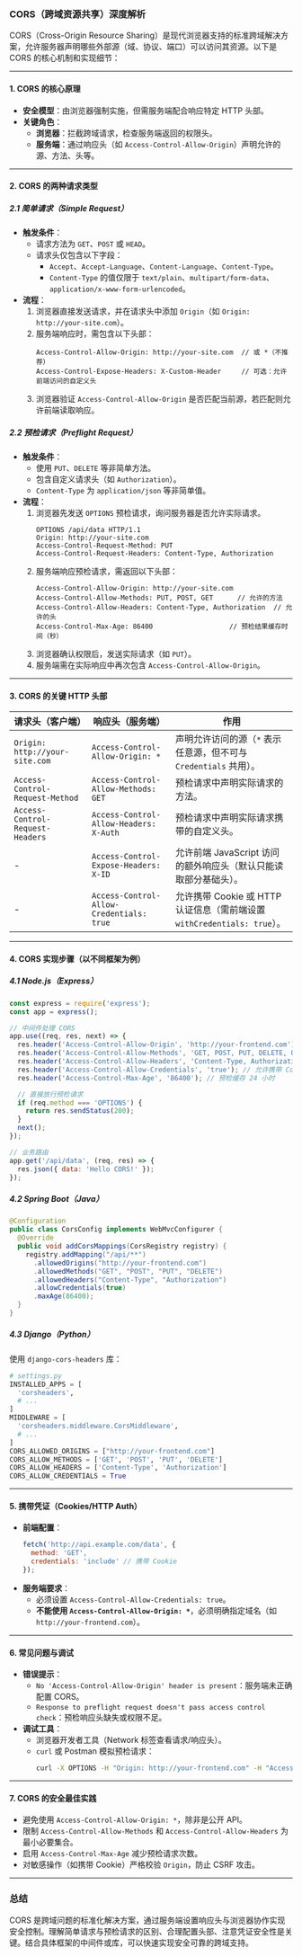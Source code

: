 ### CORS（跨域资源共享）深度解析

CORS（Cross-Origin Resource Sharing）是现代浏览器支持的标准跨域解决方案，允许服务器声明哪些外部源（域、协议、端口）可以访问其资源。以下是 CORS 的核心机制和实现细节：

---

#### 1. **CORS 的核心原理**
   - **安全模型**：由浏览器强制实施，但需服务端配合响应特定 HTTP 头部。
   - **关键角色**：
     - **浏览器**：拦截跨域请求，检查服务端返回的权限头。
     - **服务端**：通过响应头（如 `Access-Control-Allow-Origin`）声明允许的源、方法、头等。

---

#### 2. **CORS 的两种请求类型**

##### **2.1 简单请求（Simple Request）**
   - **触发条件**：
     - 请求方法为 `GET`、`POST` 或 `HEAD`。
     - 请求头仅包含以下字段：
       - `Accept`、`Accept-Language`、`Content-Language`、`Content-Type`。
       - `Content-Type` 的值仅限于 `text/plain`、`multipart/form-data`、`application/x-www-form-urlencoded`。
   - **流程**：
     1. 浏览器直接发送请求，并在请求头中添加 `Origin`（如 `Origin: http://your-site.com`）。
     2. 服务端响应时，需包含以下头部：
        ```http
        Access-Control-Allow-Origin: http://your-site.com  // 或 *（不推荐）
        Access-Control-Expose-Headers: X-Custom-Header     // 可选：允许前端访问的自定义头
        ```
     3. 浏览器验证 `Access-Control-Allow-Origin` 是否匹配当前源，若匹配则允许前端读取响应。

##### **2.2 预检请求（Preflight Request）**
   - **触发条件**：
     - 使用 `PUT`、`DELETE` 等非简单方法。
     - 包含自定义请求头（如 `Authorization`）。
     - `Content-Type` 为 `application/json` 等非简单值。
   - **流程**：
     1. 浏览器先发送 `OPTIONS` 预检请求，询问服务器是否允许实际请求。
        ```http
        OPTIONS /api/data HTTP/1.1
        Origin: http://your-site.com
        Access-Control-Request-Method: PUT
        Access-Control-Request-Headers: Content-Type, Authorization
        ```
     2. 服务端响应预检请求，需返回以下头部：
        ```http
        Access-Control-Allow-Origin: http://your-site.com
        Access-Control-Allow-Methods: PUT, POST, GET      // 允许的方法
        Access-Control-Allow-Headers: Content-Type, Authorization  // 允许的头
        Access-Control-Max-Age: 86400                   // 预检结果缓存时间（秒）
        ```
     3. 浏览器确认权限后，发送实际请求（如 `PUT`）。
     4. 服务端需在实际响应中再次包含 `Access-Control-Allow-Origin`。

---

#### 3. **CORS 的关键 HTTP 头部**

| **请求头（客户端）**             | **响应头（服务端）**                   | 作用                                                                 |
|----------------------------------|----------------------------------------|----------------------------------------------------------------------|
| `Origin: http://your-site.com`   | `Access-Control-Allow-Origin: *`       | 声明允许访问的源（`*` 表示任意源，但不可与 `Credentials` 共用）。     |
| `Access-Control-Request-Method` | `Access-Control-Allow-Methods: GET`    | 预检请求中声明实际请求的方法。                                        |
| `Access-Control-Request-Headers`| `Access-Control-Allow-Headers: X-Auth` | 预检请求中声明实际请求携带的自定义头。                                |
| -                                | `Access-Control-Expose-Headers: X-ID`  | 允许前端 JavaScript 访问的额外响应头（默认只能读取部分基础头）。      |
| -                                | `Access-Control-Allow-Credentials: true`| 允许携带 Cookie 或 HTTP 认证信息（需前端设置 `withCredentials: true`）。|

---

#### 4. **CORS 实现步骤（以不同框架为例）**

##### **4.1 Node.js（Express）**
   ```javascript
   const express = require('express');
   const app = express();

   // 中间件处理 CORS
   app.use((req, res, next) => {
     res.header('Access-Control-Allow-Origin', 'http://your-frontend.com'); // 指定允许的源
     res.header('Access-Control-Allow-Methods', 'GET, POST, PUT, DELETE, OPTIONS');
     res.header('Access-Control-Allow-Headers', 'Content-Type, Authorization');
     res.header('Access-Control-Allow-Credentials', 'true'); // 允许携带 Cookie
     res.header('Access-Control-Max-Age', '86400'); // 预检缓存 24 小时

     // 直接放行预检请求
     if (req.method === 'OPTIONS') {
       return res.sendStatus(200);
     }
     next();
   });

   // 业务路由
   app.get('/api/data', (req, res) => {
     res.json({ data: 'Hello CORS!' });
   });
   ```

##### **4.2 Spring Boot（Java）**
   ```java
   @Configuration
   public class CorsConfig implements WebMvcConfigurer {
     @Override
     public void addCorsMappings(CorsRegistry registry) {
       registry.addMapping("/api/**")
         .allowedOrigins("http://your-frontend.com")
         .allowedMethods("GET", "POST", "PUT", "DELETE")
         .allowedHeaders("Content-Type", "Authorization")
         .allowCredentials(true)
         .maxAge(86400);
     }
   }
   ```

##### **4.3 Django（Python）**
   使用 `django-cors-headers` 库：
   ```python
   # settings.py
   INSTALLED_APPS = [
     'corsheaders',
     # ...
   ]
   MIDDLEWARE = [
     'corsheaders.middleware.CorsMiddleware',
     # ...
   ]
   CORS_ALLOWED_ORIGINS = ["http://your-frontend.com"]
   CORS_ALLOW_METHODS = ['GET', 'POST', 'PUT', 'DELETE']
   CORS_ALLOW_HEADERS = ['Content-Type', 'Authorization']
   CORS_ALLOW_CREDENTIALS = True
   ```

---

#### 5. **携带凭证（Cookies/HTTP Auth）**
   - **前端配置**：
     ```javascript
     fetch('http://api.example.com/data', {
       method: 'GET',
       credentials: 'include' // 携带 Cookie
     });
     ```
   - **服务端要求**：
     - 必须设置 `Access-Control-Allow-Credentials: true`。
     - **不能使用 `Access-Control-Allow-Origin: *`**，必须明确指定域名（如 `http://your-frontend.com`）。

---

#### 6. **常见问题与调试**
   - **错误提示**：
     - `No 'Access-Control-Allow-Origin' header is present`：服务端未正确配置 CORS。
     - `Response to preflight request doesn't pass access control check`：预检响应头缺失或权限不足。
   - **调试工具**：
     - 浏览器开发者工具（Network 标签查看请求/响应头）。
     - `curl` 或 Postman 模拟预检请求：
       ```bash
       curl -X OPTIONS -H "Origin: http://your-frontend.com" -H "Access-Control-Request-Method: PUT" http://api.example.com/data
       ```

---

#### 7. **CORS 的安全最佳实践**
   - 避免使用 `Access-Control-Allow-Origin: *`，除非是公开 API。
   - 限制 `Access-Control-Allow-Methods` 和 `Access-Control-Allow-Headers` 为最小必要集合。
   - 启用 `Access-Control-Max-Age` 减少预检请求次数。
   - 对敏感操作（如携带 Cookie）严格校验 `Origin`，防止 CSRF 攻击。

---

### 总结
CORS 是跨域问题的标准化解决方案，通过服务端设置响应头与浏览器协作实现安全控制。理解简单请求与预检请求的区别、合理配置头部、注意凭证安全性是关键。结合具体框架的中间件或库，可以快速实现安全可靠的跨域支持。